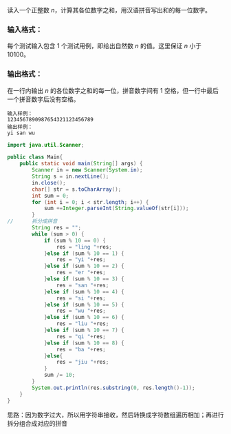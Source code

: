 读入一个正整数 *n*，计算其各位数字之和，用汉语拼音写出和的每一位数字。

### 输入格式：

每个测试输入包含 1 个测试用例，即给出自然数 *n* 的值。这里保证 *n* 小于 10100。

### 输出格式：

在一行内输出 *n* 的各位数字之和的每一位，拼音数字间有 1 空格，但一行中最后一个拼音数字后没有空格。

```
输入样例：
1234567890987654321123456789
输出样例：
yi san wu
```



```java
import java.util.Scanner;

public class Main{
    public static void main(String[] args) {
		Scanner in = new Scanner(System.in);
		String s = in.nextLine();
        in.close();
		char[] str = s.toCharArray();	
		int sum = 0;
		for (int i = 0; i < str.length; i++) {
			sum +=Integer.parseInt(String.valueOf(str[i]));
		}
//		拆分成拼音
		String res = "";
		while (sum > 0) {
			if (sum % 10 == 0) {
				res = "ling "+res;
			}else if (sum % 10 == 1) {
				res = "yi "+res;
			}else if (sum % 10 == 2) {
				res = "er "+res;
			}else if (sum % 10 == 3) {
				res = "san "+res;
			}else if (sum % 10 == 4) {
				res = "si "+res;
			}else if (sum % 10 == 5) {
				res = "wu "+res;
			}else if (sum % 10 == 6) {
				res = "liu "+res;
			}else if (sum % 10 == 7) {
				res = "qi "+res;
			}else if (sum % 10 == 8) {
				res = "ba "+res;
			}else{
				res = "jiu "+res;
			}
			sum /= 10;
		}
		System.out.println(res.substring(0, res.length()-1));
	}
}
```

思路：因为数字过大，所以用字符串接收，然后转换成字符数组遍历相加；再进行拆分组合成对应的拼音
